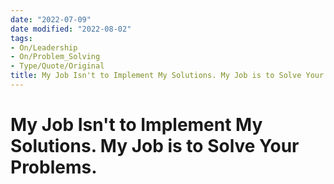 ```yaml
---
date: "2022-07-09"
date modified: "2022-08-02"
tags:
- On/Leadership
- On/Problem_Solving 
- Type/Quote/Original
title: My Job Isn't to Implement My Solutions. My Job is to Solve Your Problems.
---
```


# My Job Isn't to Implement My Solutions. My Job is to Solve Your Problems.
